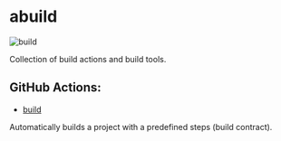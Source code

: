 # abuild

![build](https://github.com/agnesoft/abuild/workflows/build/badge.svg?branch=main)

Collection of build actions and build tools.

## GitHub Actions:

-   [build](actions/build/README.md)

Automatically builds a project with a predefined steps (build contract).
